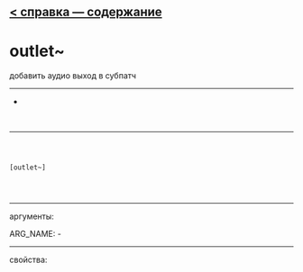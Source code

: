 [< справка — содержание](index.html)
---

# outlet~


добавить аудио выход в субпатч

---

-
<br>


---


```



[outlet~]


            
```

---
аргументы:

ARG_NAME: -<br>

---
свойства:


